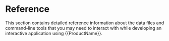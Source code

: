 # Reference

This section contains detailed reference information about the data files and command-line tools that you may need to interact with while developing an interactive application using {{ProductName}}.
